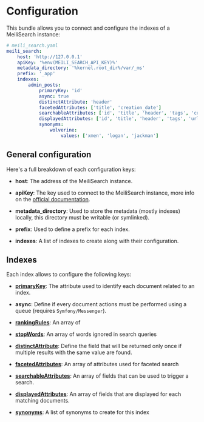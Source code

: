 # Configuration

This bundle allows you to connect and configure the indexes of a MeiliSearch instance:

```yaml
# meili_search.yaml
meili_search:
    host: 'http://127.0.0.1'
    apiKey: '%env(MEILI_SEARCH_API_KEY)%'
    metadata_directory: '%kernel.root_dir%/var/_ms'
    prefix: '_app'
    indexes:
        admin_posts:
            primaryKey: 'id'
            async: true
            distinctAttribute: 'header'
            facetedAttributes: ['title', 'creation_date']
            searchableAttributes: ['id', 'title', 'header', 'tags', 'creation_date']
            displayedAttributes: ['id', 'title', 'header', 'tags', 'url']
            synonyms: 
                wolverine:
                    values: ['xmen', 'logan', 'jackman']
```

## General configuration

Here's a full breakdown of each configuration keys:

- **host**: The address of the MeiliSearch instance.

- **apiKey**: The key used to connect to the MeiliSearch instance, more info on the [official documentation]('https://docs.meilisearch.com/guides/advanced_guides/authentication.html#master-key').

- **metadata_directory**: Used to store the metadata (mostly indexes) locally, this directory must be writable (or symlinked).

- **prefix**: Used to define a prefix for each index.

- **indexes**: A list of indexes to create along with their configuration.

## Indexes

Each index allows to configure the following keys:

- **[primaryKey](https://docs.meilisearch.com/guides/main_concepts/documents.html#primary-key)**: The attribute used to identify each document related to an index.

- **async**: Define if every document actions must be performed using a queue (requires `Symfony/Messenger`).

- **[rankingRules](https://docs.meilisearch.com/guides/main_concepts/relevancy.html#ranking-rules)**: An array of  

- **[stopWords](https://docs.meilisearch.com/guides/advanced_guides/stop_words.html#language-driven)**: An array of words ignored in search queries 

- **[distinctAttribute](https://docs.meilisearch.com/guides/advanced_guides/distinct.html)**: Define the field that will be returned only once if multiple results with the same value are found.

- **[facetedAttributes](https://docs.meilisearch.com/guides/advanced_guides/faceted_search.html)**: An array of attributes used for faceted search

- **[searchableAttributes](https://docs.meilisearch.com/guides/advanced_guides/field_properties.html#searchable-fields)**: An array of fields that can be used to trigger a search.

- **[displayedAttributes](https://docs.meilisearch.com/guides/advanced_guides/field_properties.html#displayed-fields)**: An array of fields that are displayed for each matching documents.

- **[synonyms](https://docs.meilisearch.com/guides/advanced_guides/synonyms.html)**: A list of synonyms to create for this index
 